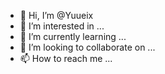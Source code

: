 - 👋 Hi, I’m @Yuueix
- 👀 I’m interested in ...
- 🌱 I’m currently learning ...
- 💞️ I’m looking to collaborate on ...
- 📫 How to reach me ...

<!---
Yuueix/Yuueix is a ✨ special ✨ repository because its `README.md` (this file) appears on your GitHub profile.
You can click the Preview link to take a look at your changes.
--->
